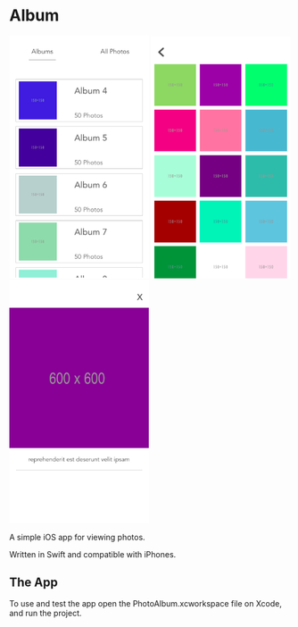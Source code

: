 # Album

<img
src="https://github.com/JoyceMatos/Albums/blob/master/Screen%20Shot%202017-06-02%20at%205.18.17%20PM.png" width = "250"> <img
src="https://github.com/JoyceMatos/Albums/blob/master/Screen%20Shot%202017-06-02%20at%205.16.07%20PM.png" width = "250"> <img
src="https://github.com/JoyceMatos/Albums/blob/master/Screen%20Shot%202017-06-02%20at%205.16.12%20PM.png" width = "250">

A simple iOS app for viewing photos.

Written in Swift and compatible with iPhones.

## The App

To use and test the app open the PhotoAlbum.xcworkspace file on Xcode, and run the project.

